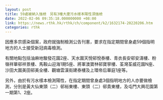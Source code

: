 ```yaml
---
layout: post
title: 59處被納入強檢　另有3幢大廈污水樣本陽性須強檢
date: 2022-02-06 09:35:18.000000000 +08:00
link: https://news.rthk.hk/rthk/ch/component/k2/1632174-20220206.htm
categories: rthk
---
```


因應多宗感染個案，政府就強制檢測公告刊憲，要求在指定期間曾身處59個指明地方的人士接受新冠病毒檢測。

有關地點包括油麻地駿發花園2座、天水圍天悅邨悅泰樓、青衣長安邨安濤樓、粉嶺祥華邨祥景樓、馬鞍山迎海1期5座、將軍澳寶林邨寶寧樓、荃灣荃威花園N座、沙田大圍美田邨美全樓、觀塘雲漢街建泰樓及上環帝后華庭1座等。

另外，由於有污水樣本檢測陽性，在指定期間曾身處3個指明地方的人亦要做檢測，分別是黃大仙東頭（二）邨裕東樓、東頭（二）邨貴東樓，及屯門大興花園第一期第1、2座。
